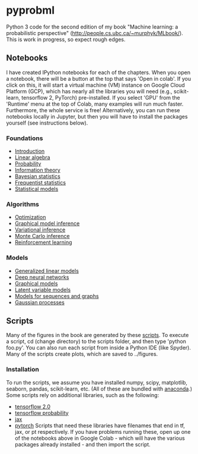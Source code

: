 # pyprobml
Python 3 code for the second edition of my book "Machine learning: a probabilistic perspective" (http://people.cs.ubc.ca/~murphyk/MLbook/). This is work in progress, so expect rough edges.

## Notebooks

I have created IPython notebooks for each of the chapters. When you open a notebook, there will be a button at the top that says 'Open in colab'. If you click on this, it will start a virtual machine (VM) instance on Google Cloud Platform (GCP), which has nearly all the libraries you will need (e.g., scikit-learn, tensorflow 2, PyTorch) pre-installed. If you select 'GPU' from the 'Runtime' menu at the top of Colab, many examples will run much faster. Furthermore, the whole service is free! Alternatively, you can run these notebooks locally in Jupyter, but then you will have to install the packages yourself (see instructions below).

### Foundations
* [Introduction](https://nbviewer.jupyter.org/github/probml/pyprobml/blob/master/notebooks/intro/intro.ipynb)
* [Linear algebra](https://nbviewer.jupyter.org/github/probml/pyprobml/blob/master/notebooks/linalg/linalg.ipynb)
* [Probability](https://nbviewer.jupyter.org/github/probml/pyprobml/blob/master/notebooks/prob/prob.ipynb)
* [Information theory](https://nbviewer.jupyter.org/github/probml/pyprobml/blob/master/notebooks/info/info.ipynb)
* [Bayesian statistics](https://nbviewer.jupyter.org/github/probml/pyprobml/blob/master/notebooks/bayes/bayes.ipynb)
* [Frequentist statistics](https://nbviewer.jupyter.org/github/probml/pyprobml/blob/master/notebooks/freq/freq.ipynb)
* [Statistical models](https://nbviewer.jupyter.org/github/probml/pyprobml/blob/master/notebooks/statmod/statmod.ipynb)

### Algorithms
* [Optimization](https://nbviewer.jupyter.org/github/probml/pyprobml/blob/master/notebooks/opt/opt.ipynb)
* [Graphical model inference](https://nbviewer.jupyter.org/github/probml/pyprobml/blob/master/notebooks/pgminf/pgminf.ipynb)
* [Variational inference](https://nbviewer.jupyter.org/github/probml/pyprobml/blob/master/notebooks/vi/vi.ipynb)   
* [Monte Carlo inference](https://nbviewer.jupyter.org/github/probml/pyprobml/blob/master/notebooks/mc/mc.ipynb)
* [Reinforcement learning](https://nbviewer.jupyter.org/github/probml/pyprobml/blob/master/notebooks/rl/rl.ipynb)

### Models
* [Generalized linear models](https://nbviewer.jupyter.org/github/probml/pyprobml/blob/master/notebooks/glm/glm.ipynb)
* [Deep neural networks](https://nbviewer.jupyter.org/github/probml/pyprobml/blob/master/notebooks/dnn/dnn.ipynb)
* [Graphical models](https://nbviewer.jupyter.org/github/probml/pyprobml/blob/master/notebooks/pgm/pgm.ipynb)
* [Latent variable models](https://nbviewer.jupyter.org/github/probml/pyprobml/blob/master/notebooks/lvm/lvm.ipynb)
* [Models for sequences and graphs](https://nbviewer.jupyter.org/github/probml/pyprobml/blob/master/notebooks/seq/seq.ipynb)
* [Gaussian processes](https://nbviewer.jupyter.org/github/probml/pyprobml/blob/master/notebooks/gp/gp.ipynb)


## Scripts

Many of the figures in the book are generated by these  [scripts](scripts). To execute a script, cd (change directory) to the scripts folder, and then type 'python foo.py'. You can also run each script from inside a Python IDE (like Spyder).
Many of the scripts create plots, which are saved to ../figures.


### Installation

To run the scripts, we assume you have installed numpy, scipy, matplotlib, seaborn, pandas, scikit-learn, etc.
(All of these are bundled with [anaconda](https://www.anaconda.com/distribution/).)
Some scripts rely on additional libraries, such as the following: 
- [tensorflow 2.0](https://www.tensorflow.org/)
- [tensorflow probability](https://www.tensorflow.org/probability)
- [jax](https://github.com/google/jax)
- [pytorch](https://pytorch.org/)
Scripts that need these libraries have filenames that end in tf, jax, or pt respectively.
If you have problems running these, open up one of the notebooks above in Google Colab - which will have the various packages already installed - and then import the script.

